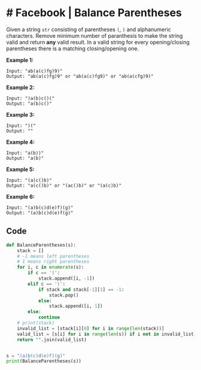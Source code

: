 # # Facebook | Balance Parentheses

 Given a string `str` consisting of parentheses `(`, `)` and alphanumeric characters. Remove minimum number of paranthesis to make the string valid and return **any** valid result. In a valid string for every opening/closing parentheses there is a matching closing/opening one. 

**Example 1:**



```
Input: "ab(a(c)fg)9)"
Output: "ab(a(c)fg)9" or "ab(a(c)fg9)" or "ab(a(cfg)9)"
```



**Example 2:**



```
Input: ")a(b)c()("
Output: "a(b)c()"
```



**Example 3:**



```
Input: ")("
Output: ""
```



**Example 4:**



```
Input: "a(b))"
Output: "a(b)"
```



**Example 5:**



```
Input: "(a(c()b)"
Output: "a(c()b)" or "(ac()b)" or "(a(c)b)"
```



**Example 6:**



```
Input: "(a)b(c)d(e)f)(g)"
Output: "(a)b(c)d(e)f(g)"
```



## Code

```python
def BalanceParentheses(s):
    stack = []
    # -1 means left parentheses
    # 1 means right parentheses
    for i, c in enumerate(s):
        if c == '(':
            stack.append([i, -1])
        elif c == ')':
            if stack and stack[-1][1] == -1:
                stack.pop()
            else:
                stack.append([i, 1])
        else:
            continue
    # print(stack)
    invalid_list = [stack[i][0] for i in range(len(stack))]
    valid_list = [s[i] for i in range(len(s)) if i not in invalid_list]
    return "".join(valid_list)


s = "(a)b(c)d(e)f)(g)"
print(BalanceParentheses(s))
```

